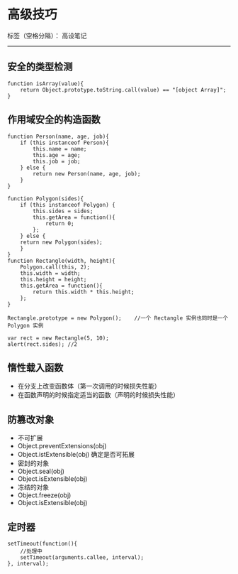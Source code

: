 ﻿# 高级技巧

标签（空格分隔）： 高设笔记

---

## 安全的类型检测
```
function isArray(value){
    return Object.prototype.toString.call(value) == "[object Array]";
}
```

## 作用域安全的构造函数
```
function Person(name, age, job){
    if (this instanceof Person){
        this.name = name;
        this.age = age;
        this.job = job;
    } else {
        return new Person(name, age, job);
    }
}
```

```
function Polygon(sides){
    if (this instanceof Polygon) {
        this.sides = sides;
        this.getArea = function(){
            return 0;
        };
    } else {
    return new Polygon(sides);
    }
}
function Rectangle(width, height){
    Polygon.call(this, 2);
    this.width = width;
    this.height = height;
    this.getArea = function(){
        return this.width * this.height;
    };
}

Rectangle.prototype = new Polygon();    //一个 Rectangle 实例也同时是一个 Polygon 实例

var rect = new Rectangle(5, 10);
alert(rect.sides); //2
```

## 惰性载入函数
- 在分支上改变函数体（第一次调用的时候损失性能）
- 在函数声明的时候指定适当的函数（声明的时候损失性能）

## 防篡改对象
- 不可扩展
 - Object.preventExtensions(obj)
 - Object.istExtensible(obj) 确定是否可拓展
- 密封的对象
 - Object.seal(obj)
 - Object.isExtensible(obj)
- 冻结的对象
 - Object.freeze(obj)
 - Object.isExtensible(obj)

## 定时器
```
setTimeout(function(){
    //处理中
    setTimeout(arguments.callee, interval);
}, interval);
```

